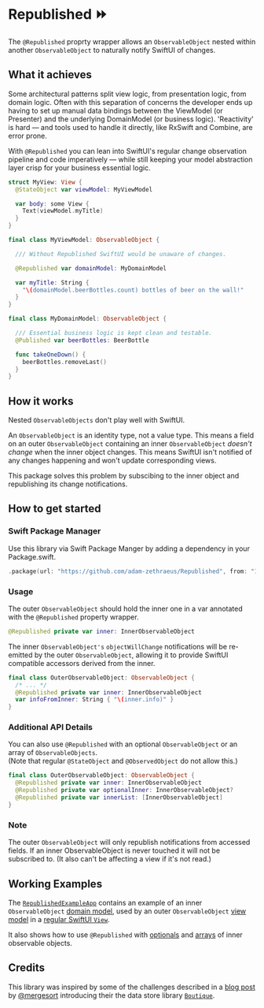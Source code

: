 # Republished ⏩

The `@Republished` proprty wrapper allows an `ObservableObject` nested
within another `ObservableObject` to naturally notify SwiftUI of changes.

## What it achieves

Some architectural patterns split view logic, from presentation logic, from domain logic. Often with this separation of concerns the developer ends up having to set up manual data bindings between the ViewModel (or Presenter) and the underlying DomainModel (or business logic).
'Reactivity' is hard — and tools used to handle it directly, like RxSwift and Combine, are error prone.

With `@Republished` you can lean into SwiftUI's regular change observation pipeline and code imperatively — while still keeping your model abstraction layer crisp for your business essential logic.

```swift
struct MyView: View {
  @StateObject var viewModel: MyViewModel

  var body: some View {
    Text(viewModel.myTitle)
  }
}

final class MyViewModel: ObservableObject {

  /// Without Republished SwiftUI would be unaware of changes.

  @Republished var domainModel: MyDomainModel

  var myTitle: String {
    "\(domainModel.beerBottles.count) bottles of beer on the wall!"
  }
}

final class MyDomainModel: ObservableObject {

  /// Essential business logic is kept clean and testable.
  @Published var beerBottles: BeerBottle

  func takeOneDown() {
    beerBottles.removeLast()
  }
}
```

## How it works
Nested `ObservableObjects` don't play well with SwiftUI.

An `ObservableObject` is an identity type, not a value type. This means a field on an outer `ObservableObject` containing an inner `ObservableObject` *doesn't change* when the inner object changes. This means SwiftUI isn't notified of any changes happening and won't update corresponding views.

This package solves this problem by subscibing to the inner object and republishing its change notifications.

## How to get started

### Swift Package Manager
Use this library via Swift Package Manger by adding a dependency in your Package.swift.
```swift
.package(url: "https://github.com/adam-zethraeus/Republished", from: "1.1.1")
```

### Usage
The outer `ObservableObject` should hold the inner one in a var annotated
with the `@Republished` property wrapper.

```swift
@Republished private var inner: InnerObservableObject
```

The inner `ObservableObject's` `objectWillChange` notifications will be 
re-emitted by the outer `ObservableObject`, allowing it to provide SwiftUI
compatible accessors derived from the inner.

```swift
final class OuterObservableObject: ObservableObject {
  /* ... */
  @Republished private var inner: InnerObservableObject
  var infoFromInner: String { "\(inner.info)" }
}
```

### Additional API Details
You can also use `@Republished` with an optional `ObservableObject` or an
array of `ObservableObjects`.  
(Note that regular `@StateObject` and `@ObservedObject` do not allow this.)

```swift
final class OuterObservableObject: ObservableObject {
  @Republished private var inner: InnerObservableObject
  @Republished private var optionalInner: InnerObservableObject?
  @Republished private var innerList: [InnerObservableObject]
}
```

### Note

The outer `ObservableObject` will only republish notifications from accessed fields.
If an inner ObservableObject is never touched it will not be subscribed to. (It also
can't be affecting a view if it's not read.)


## Working Examples
The [`RepublishedExampleApp`](https://github.com/adam-zethraeus/Republished/tree/main/RepublishedExampleApp/RepublishedExampleApp) contains an example of an inner `ObservableObject` [domain model](https://github.com/adam-zethraeus/Republished/blob/main/RepublishedExampleApp/RepublishedExampleApp/DomainModel.swift), used by an outer `ObservableObject` [view model](https://github.com/adam-zethraeus/Republished/blob/main/RepublishedExampleApp/RepublishedExampleApp/Single/ViewModel.swift) in a [regular SwiftUI `View`](https://github.com/adam-zethraeus/Republished/blob/main/RepublishedExampleApp/RepublishedExampleApp/Single/ContentView.swift).

It also shows how to use `@Republished` with [optionals](https://github.com/adam-zethraeus/Republished/tree/main/RepublishedExampleApp/RepublishedExampleApp/Optional) and [arrays](https://github.com/adam-zethraeus/Republished/tree/main/RepublishedExampleApp/RepublishedExampleApp/Array) of inner observable objects.

## Credits

This library was inspired by some of the challenges described in a [blog post](https://build.ms/2022/06/22/model-view-controller-store/) by [@mergesort](https://github.com/mergesort) introducing their the data store library [`Boutique`](https://github.com/mergesort/Boutique).
